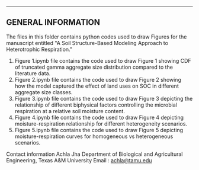 -------------------------
GENERAL INFORMATION
-------------------------
The files in this folder contains python codes used to draw Figures for the manuscript entitled "A Soil Structure-Based Modeling Approach to Heterotrophic Respiration."
1. Figure 1.ipynb file contains the code used to draw Figure 1 showing CDF of truncated gamma aggregate size distribution compared to the literature data.
2. Figure 2.ipynb file contains the code used to draw Figure 2 showing how the model captured the effect of land uses on SOC in different aggregate size classes.
3. Figure 3.ipynb file contains the code used to draw Figure 3 depicting the relationship of different biphysical factors controlling the microbial respiration at a relative soil moisture content.  
4. Figure 4.ipynb file contains the code used to draw Figure 4 depicting moisture-respiration relationship for different heterogeneity scenarios.
5. Figure 5.ipynb file contains the code used to draw Figure 5 depicting moisture-respiration curves for homogeneous vs heterogeneous scenarios.

Contact information
Achla Jha
Department of Biological and Agricultural Engineering, Texas A&M University
Email : achla@tamu.edu
